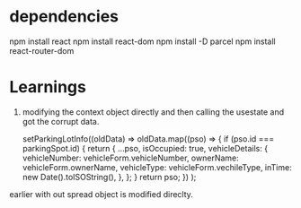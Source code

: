 # dependencies
  npm install react
  npm install react-dom
  npm install -D parcel
  npm install react-router-dom

# Learnings
1. modifying the context object directly and then calling the usestate and got the corrupt data.

      setParkingLotInfo((oldData) =>
        oldData.map((pso) => {
          if (pso.id === parkingSpot.id) {
            return {
              ...pso,
              isOccupied: true,
              vehicleDetails: {
                vehicleNumber: vehicleForm.vehicleNumber,
                ownerName: vehicleForm.ownerName,
                vehicleType: vehicleForm.vechileType,
                inTime: new Date().toISOString(),
              },
            };
          }
          return pso;
        })
      );

  earlier with out spread object is modified direclty.